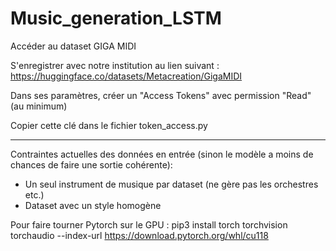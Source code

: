 # Music_generation_LSTM

Accéder au dataset GIGA MIDI

S'enregistrer avec notre institution au lien suivant : https://huggingface.co/datasets/Metacreation/GigaMIDI

Dans ses paramètres, créer un "Access Tokens" avec permission "Read" (au minimum)

Copier cette clé dans le fichier token_access.py


<hr>
Contraintes actuelles des données en entrée (sinon le modèle a moins de chances de faire une sortie cohérente):  

- Un seul instrument de musique par dataset (ne gère pas les orchestres etc.)
- Dataset avec un style homogène


Pour faire tourner Pytorch sur le GPU : pip3 install torch torchvision torchaudio --index-url https://download.pytorch.org/whl/cu118
